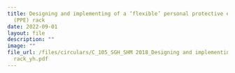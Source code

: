 ```yaml
---
title: Designing and implementing of a ‘flexible’ personal protective equipment
  (PPE) rack
date: 2022-09-01
layout: file
description: ""
image: ""
file_url: /files/circulars/C_105_SGH_SHM 2018_Designing and implementing of a flexible PPE
  rack_yh.pdf
---
```

